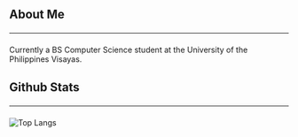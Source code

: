 ## About Me <hr>
Currently a BS Computer Science student at the University of the Philippines Visayas.

## Github Stats <hr>
![Top Langs](https://github-readme-stats.vercel.app/api/top-langs/?username=kazeulo&layout=compact)
